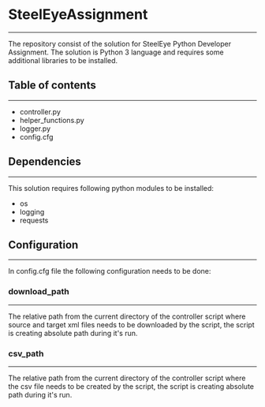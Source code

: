 # SteelEyeAssignment
--------------------

The repository consist of the solution for SteelEye Python Developer Assignment.
The solution is Python 3 language and requires some additional libraries to be installed.

## Table of contents
--------------------

* controller.py
* helper_functions.py
* logger.py
* config.cfg

## Dependencies
---------------

This solution requires following python modules to be installed:

* os
* logging
* requests

## Configuration
----------------

In config.cfg file the following configuration needs to be done:

### download_path
-----------------
The relative path from the current directory of the controller script where source and target xml files needs to be downloaded by the script, the script is creating absolute path during it's run.

### csv_path
------------
The relative path from the current directory of the controller script where the csv file needs to be created by the script, the script is creating absolute path during it's run.
